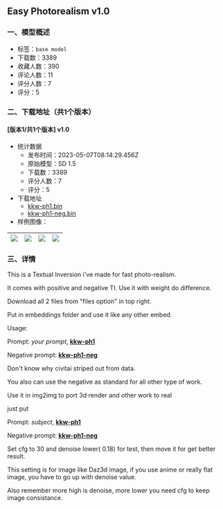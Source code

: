 ## Easy Photorealism v1.0
### 一、模型概述

- 标签：`base model`
- 下载数：3389
- 收藏人数：390
- 评论人数：11
- 评分人数：7
- 评分：5

### 二、下载地址（共1个版本）

#### [版本1/共1个版本] v1.0

- 统计数据
  - 发布时间：2023-05-07T08:14:29.456Z
  - 原始模型：SD 1.5
  - 下载数：3389
  - 评分人数：7
  - 评分：5
- 下载地址
  - [kkw-ph1.bin](https://civitai.com/api/download/models/64650)
  - [kkw-ph1-neg.bin](https://civitai.com/api/download/models/64650?type=Negative&format=Other)
- 样例图像：

| <img src="https://image.civitai.com/xG1nkqKTMzGDvpLrqFT7WA/cb7cb280-96c7-44df-81c1-32750ede7ca4/width=450/714531.jpeg" /> | <img src="https://image.civitai.com/xG1nkqKTMzGDvpLrqFT7WA/8bc3834b-87fc-49bd-840e-de19c97f6d17/width=450/714532.jpeg" /> | <img src="https://image.civitai.com/xG1nkqKTMzGDvpLrqFT7WA/8da6f524-220d-4838-9174-181a3c92abc3/width=450/714534.jpeg" /> | <img src="https://image.civitai.com/xG1nkqKTMzGDvpLrqFT7WA/d4e27452-6a49-4afc-92bb-6a9c9d8d3c46/width=450/714535.jpeg" /> |
| ---- | ---- | ---- | ---- |


### 三、详情
<p>This is a Textual Inversion i've made for fast photo-realism.</p><p></p><p>It comes with positive and negative TI. Use it with weight do difference.</p><p>Download all 2 files from "files option" in top right.</p><p></p><p>Put in embeddings folder and use it like any other embed.</p><p></p><p>Usage:</p><p>Prompt: <em>your prompt</em>, <strong><u>kkw-ph1</u></strong></p><p>Negative prompt: <strong><u>kkw-ph1-neg</u></strong></p><p>Don't know why civitai striped out from data.</p><p></p><p>You also can use the negative as standard for all other type of work.</p><p></p><p>Use it in img2img to port 3d render and other work to real</p><p>just put</p><p>Prompt: <em>subject</em>, <strong><u>kkw-ph1</u></strong></p><p>Negative prompt: <strong><u>kkw-ph1-neg</u></strong></p><p>Set cfg to 30 and denoise lower( 0.18) for test, then move it for get better result.</p><p>This setting is for image like Daz3d image, if you use anime or really flat image, you have to go up with denoise value.</p><p></p><p>Also remember more high is denoise, more lower you need cfg to keep image consistance.</p>